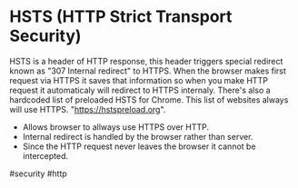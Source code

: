 # HSTS (HTTP Strict Transport Security)

HSTS is a header of HTTP response, this header triggers special redirect known as "307 Internal redirect" to HTTPS.
When the browser makes first request via HTTPS it saves that information so when you make HTTP request it automaticaly will redirect to HTTPS internaly.
There's also a hardcoded list of preloaded HSTS for Chrome.
This list of websites always will use HTTPS. "https://hstspreload.org".

* Allows browser to allways use HTTPS over HTTP.
* Internal redirect is handled by the browser rather than server.
* Since the HTTP request never leaves the browser it cannot be intercepted.

#security #http 
